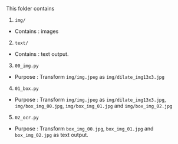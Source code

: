 This folder contains
1.  `img/`
-   Contains : images
2.  `text/`
-   Contains : text output.
3.  `00_img.py`
-   Purpose :  Transform `img/img.jpeg` as `img/dilate_img13x3.jpg`
4.  `01_box.py`
-   Purpose : Transform `img/img.jpeg` as `img/dilate_img13x3.jpg`, 
    `img/box_img_00.jpg`, `img/box_img_01.jpg` and `img/box_img_02.jpg`
5.  `02_ocr.py`
-   Purpose : Transform `box_img_00.jpg`, `box_img_01.jpg` and `box_img_02.jpg` as text output.

